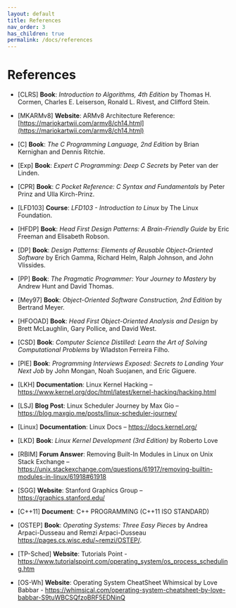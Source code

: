 ```yaml
---
layout: default
title: References
nav_order: 3
has_children: true
permalink: /docs/references
---
```


# References

* [CLRS] **Book**: *Introduction to Algorithms, 4th Edition* by Thomas H. Cormen, Charles E. Leiserson, Ronald L. Rivest, and Clifford Stein.

* [MKARMv8] **Website**: ARMv8 Architecture Reference: [https://mariokartwii.com/armv8/ch14.html](https://mariokartwii.com/armv8/ch14.html)

* [C] **Book**: *The C Programming Language, 2nd Edition* by Brian Kernighan and Dennis Ritchie.

* [Exp] **Book**: *Expert C Programming: Deep C Secrets* by Peter van der Linden.

* [CPR] **Book**: *C Pocket Reference: C Syntax and Fundamentals* by Peter Prinz and Ulla Kirch-Prinz.

* [LFD103] **Course**: *LFD103 - Introduction to Linux* by The Linux Foundation.

* [HFDP] **Book**: *Head First Design Patterns: A Brain-Friendly Guide* by Eric Freeman and Elisabeth Robson.

* [DP] **Book**: *Design Patterns: Elements of Reusable Object-Oriented Software* by Erich Gamma, Richard Helm, Ralph Johnson, and John Vlissides.

* [PP] **Book**: *The Pragmatic Programmer: Your Journey to Mastery* by Andrew Hunt and David Thomas.

* [Mey97] **Book**: *Object-Oriented Software Construction, 2nd Edition* by Bertrand Meyer.

* [HFOOAD] **Book**: *Head First Object-Oriented Analysis and Design* by Brett McLaughlin, Gary Pollice, and David West.

* [CSD] **Book**: *Computer Science Distilled: Learn the Art of Solving Computational Problems* by Wladston Ferreira Filho.

* [PIE] **Book**: *Programming Interviews Exposed: Secrets to Landing Your Next Job* by John Mongan, Noah Suojanen, and Eric Giguere.

* [LKH] **Documentation**: Linux Kernel Hacking – https://www.kernel.org/doc/html/latest/kernel-hacking/hacking.html

* [LSJ] **Blog Post**: Linux Scheduler Journey by Max Gio – https://blog.maxgio.me/posts/linux-scheduler-journey/

* [Linux] **Documentation**: Linux Docs – https://docs.kernel.org/

* [LKD] **Book**: *Linux Kernel Development (3rd Edition)* by Roberto Love

* [RBIM] **Forum Answer**: Removing Built-In Modules in Linux on Unix Stack Exchange – https://unix.stackexchange.com/questions/61917/removing-builtin-modules-in-linux/61918#61918

* [SGG] **Website**: Stanford Graphics Group – https://graphics.stanford.edu/

* [C++11] **Document**: C++ PROGRAMMING (C++11 ISO STANDARD)

* [OSTEP] **Book**: *Operating Systems: Three Easy Pieces* by Andrea Arpaci-Dusseau and Remzi Arpaci-Dusseau https://pages.cs.wisc.edu/~remzi/OSTEP/.

* [TP-Sched] **Website**: Tutorials Point - https://www.tutorialspoint.com/operating_system/os_process_scheduling.htm

* [OS-Wh] **Website**: Operating System CheatSheet Whimsical by Love Babbar - https://whimsical.com/operating-system-cheatsheet-by-love-babbar-S9tuWBCSQfzoBRF5EDNinQ
